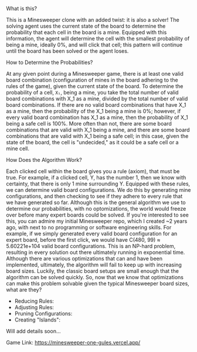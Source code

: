 What is this? 

This is a Minesweeper clone with an added twist: it is also a solver! The solving agent uses the current state of the board to determine the probability that each cell in the board is a mine. Equipped with this information, the agent will determine the cell with the smallest probability of being a mine, ideally 0%, and will click that cell; this pattern will continue until the board has been solved or the agent loses. 

How to Determine the Probabilities?

At any given point during a Minesweeper game, there is at least one valid board combination (configuration of mines in the board adhering to the rules of the game), given the current state of the board. To determine the probability of a cell, `X₁`, being a mine, you take the total number of valid board combinations with X_1 as a mine, divided by the total number of valid board combinations. If there are no valid board combinations that have X_1 as a mine, then the probability of the X_1 being a mine is 0%; however, if every valid board combination has X_1 as a mine, then the probability of X_1 being a safe cell is 100%. More often than not, there are some board combinations that are valid with X_1 being a mine, and there are some board combinations that are valid with X_1 being a safe cell; in this case, given the state of the board, the cell is "undecided," as it could be a safe cell or a mine cell. 

How Does the Algorithm Work? 

Each clicked cell within the board gives you a rule (axiom), that must be true. For example, if a clicked cell, Y, has the number 1, then we know with certainty, that there is only 1 mine surrounding Y. Equipped with these rules, we can determine valid board configurations. We do this by generating mine configurations, and then checking to see if they adhere to every rule that we have generated so far. Although this is the general algorithm we use to determine our probabilities, with no optomizations, the world would freeze over before many expert boards could be solved. If you're interested to see this, you can admire my initial Minesweeper repo, which I created ~2 years ago, with next to no programming or software engineering skills. For example, if we simply generated every valid board configuration for an expert board, before the first click, we would have C(480, 99) ≈ 5.60221e+104 valid board configurations. This is an NP-hard problem, resulting in every solution out there ultimately running in exponential time. Although there are various optimizations that can and have been implemented, ultimately, the algorithm will fail to keep up with increasing board sizes. Luckily, the classic board setups are small enough that the algorithm can be solved quickly. So, now that we know that optimizations can make this problem solvable given the typical Minesweeper board sizes, what are they? 

- Reducing Rules: 
- Adjusting Rules: 
- Pruning Configurations: 
- Creating "Islands": 



Will add details soon...

Game Link: https://minesweeper-one-gules.vercel.app/
